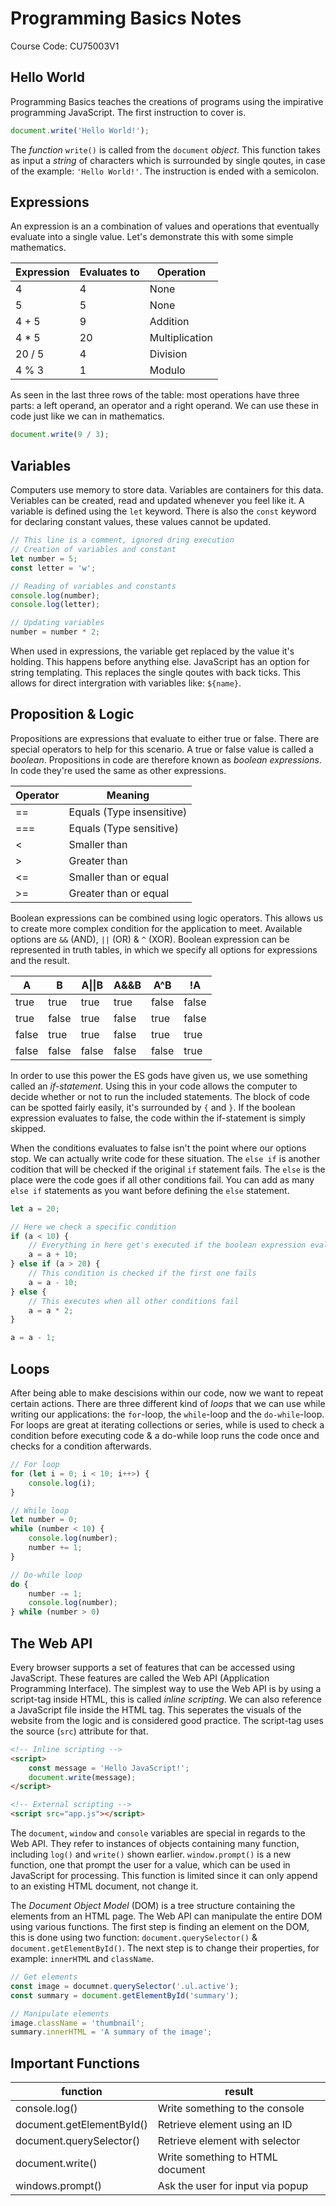 # Programming Basics Notes

Course Code: CU75003V1

## Hello World

Programming Basics teaches the creations of programs using the impirative programming JavaScript. The first instruction to cover is.

```js
document.write('Hello World!');
```

The *function* `write()` is called from the `document` *object*. This function takes as input a *string* of characters which is surrounded by single qoutes, in case of the example: `'Hello World!'`. The instruction is ended with a semicolon.

## Expressions

An expression is an a combination of values and operations that eventually evaluate into a single value. Let's demonstrate this with some simple mathematics.

Expression  | Evaluates to  | Operation         |
------------|---------------|-------------------|
4           | 4             | None              |
5           | 5             | None              |
4 + 5       | 9             | Addition          |
4 * 5       | 20            | Multiplication    |
20 / 5      | 4             | Division          |
4 % 3       | 1             | Modulo            |

As seen in the last three rows of the table: most operations have three parts: a left operand, an operator and a right operand. We can use these in code just like we can in mathematics.

```js
document.write(9 / 3);
```

## Variables

Computers use memory to store data. Variables are containers for this data. Veriables can be created, read and updated whenever you feel like it. A variable is defined using the `let` keyword. There is also the `const` keyword for declaring constant values, these values cannot be updated.

```js
// This line is a comment, ignored dring execution
// Creation of variables and constant
let number = 5;
const letter = 'w';

// Reading of variables and constants
console.log(number);
console.log(letter);

// Updating variables
number = number * 2;
```

When used in expressions, the variable get replaced by the value it's holding. This happens before anything else. JavaScript has an option for string templating. This replaces the single qoutes with back ticks. This allows for direct intergration with variables like: `${name}`.

## Proposition & Logic

Propositions are expressions that evaluate to either true or false. There are special operators to help for this scenario. A true or false value is called a *boolean*. Propositions in code are therefore known as *boolean expressions*. In code they're used the same as other expressions.

Operator    | Meaning                   |
------------|-------------------------- |
==          | Equals (Type insensitive) |
===         | Equals (Type sensitive)   |
<           | Smaller than              |
\>          | Greater than              |
<=          | Smaller than or equal     |
\>=         | Greater than or equal     |

Boolean expressions can be combined using logic operators. This allows us to create more complex condition for the application to meet. Available options are `&&` (AND), `||` (OR) & `^` (XOR). Boolean expression can be represented in truth tables, in which we specify all options for expressions and the result.

A       | B      | A\|\|B | A&&B   | A^B    | !A     |
--------|--------|--------|--------|--------|--------|
true    | true   | true   | true   | false  | false  |
true    | false  | true   | false  | true   | false  |
false   | true   | true   | false  | true   | true   |
false   | false  | false  | false  | false  | true   |

In order to use this power the ES gods have given us, we use something called an *if-statement*. Using this in your code allows the computer to decide whether or not to run the included statements. The block of code can be spotted fairly easily, it's surrounded by `{` and `}`. If the boolean expression evaluates to false, the code within the if-statement is simply skipped.

When the conditions evaluates to false isn't the point where our options stop. We can actually write code for these situation. The `else if` is another codition that will be checked if the original `if` statement fails. The `else` is the place were the code goes if all other conditions fail. You can add as many `else if` statements as you want before defining the `else` statement.

```js
let a = 20;

// Here we check a specific condition
if (a < 10) {
    // Everything in here get's executed if the boolean expression evaluates to true
    a = a + 10;
} else if (a > 20) {
    // This condition is checked if the first one fails
    a = a - 10;
} else {
    // This executes when all other conditions fail
    a = a * 2;
}

a = a - 1;
```

## Loops

After being able to make descisions within our code, now we want to repeat certain actions. There are three different kind of *loops* that we can use while writing our applications: the `for`-loop, the `while`-loop and the `do-while`-loop. For loops are great at iterating collections or series, while is used to check a condition before executing code & a do-while loop runs the code once and checks for a condition afterwards.

```js
// For loop
for (let i = 0; i < 10; i++>) {
    console.log(i);
}

// While loop
let number = 0;
while (number < 10) {
    console.log(number);
    number += 1;
}

// Do-while loop
do {
    number -= 1;
    console.log(number);
} while (number > 0)
```

## The Web API

Every browser supports a set of features that can be accessed using JavaScript. These features are called the Web API (Application Programming Interface). The simplest way to use the Web API is by using a script-tag inside HTML, this is called *inline scripting*. We can also reference a JavaScript file inside the HTML tag. This seperates the visuals of the website from the logic and is considered good practice. The script-tag uses the source (`src`) attribute for that.

```html
<!-- Inline scripting -->
<script>
    const message = 'Hello JavaScript!';
    document.write(message);
</script>

<!-- External scripting -->
<script src="app.js"></script>
```

The `document`, `window` and `console` variables are special in regards to the Web API. They refer to instances of objects containing many function, including `log()` and `write()` shown earlier. `window.prompt()` is a new function, one that prompt the user for a value, which can be used in JavaScript for processing. This function is limited since it can only append to an existing HTML document, not change it.

The *Document Object Model* (DOM) is a tree structure containing the elements from an HTML page. The Web API can manipulate the entire DOM using various functions. The first step is finding an element on the DOM, this is done using two function: `document.querySelector()` & `document.getElementById()`. The next step is to change their properties, for example: `innerHTML` and `className`.

```js
// Get elements
const image = documnet.querySelector('.ul.active');
const summary = document.getElementById('summary');

// Manipulate elements
image.className = 'thumbnail';
summary.innerHTML = 'A summary of the image';
```

## Important Functions

function                    | result                            |
----------------------------|-----------------------------------|
console.log()               | Write something to the console    |
document.getElementById()   | Retrieve element using an ID
document.querySelector()    | Retrieve element with selector    |
document.write()            | Write something to HTML document  |
windows.prompt()            | Ask the user for input via popup  |
